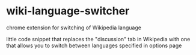 wiki-language-switcher
======================

chrome extension for switching of Wikipedia language

little code snippet that replaces the "discussion" tab in Wikipedia with one that allows you to switch between languages specified in options page